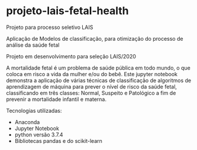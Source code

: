 # projeto-lais-fetal-health
Projeto para processo seletivo LAIS


Aplicação de Modelos de classificação, para otimização do processo de análise da saúde fetal

Projeto em desenvolvimento para seleção LAIS/2020

A mortalidade fetal é um problema de saúde pública em todo mundo, o que coloca em risco a vida da mulher e/ou do bebê. Este jupyter notebook demonstra a aplicação de várias técnicas de classificação de algoritmos de aprendizagem de máquina para prever o nível de risco da saúde fetal, classificando em três classes: Normal, Suspeito e Patológico a fim de prevenir a mortalidade infantil e materna.

Tecnologias utilizadas:
- Anaconda 
- Jupyter Notebook
- python versão 3.7.4 
- Bibliotecas pandas e do scikit-learn

